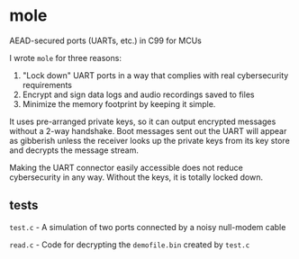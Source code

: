 # mole
AEAD-secured ports (UARTs, etc.) in C99 for MCUs

I wrote `mole` for three reasons:

1. "Lock down" UART ports in a way that complies with real cybersecurity requirements
2. Encrypt and sign data logs and audio recordings saved to files
3. Minimize the memory footprint by keeping it simple.

It uses pre-arranged private keys, so it can output encrypted messages without a 2-way handshake. Boot messages sent out the UART will appear as gibberish unless the receiver looks up the private keys from its key store and decrypts the message stream.

Making the UART connector easily accessible does not reduce cybersecurity in any way. Without the keys, it is totally locked down.
## tests
`test.c` - A simulation of two ports connected by a noisy null-modem cable

`read.c` - Code for decrypting the `demofile.bin` created by `test.c`
